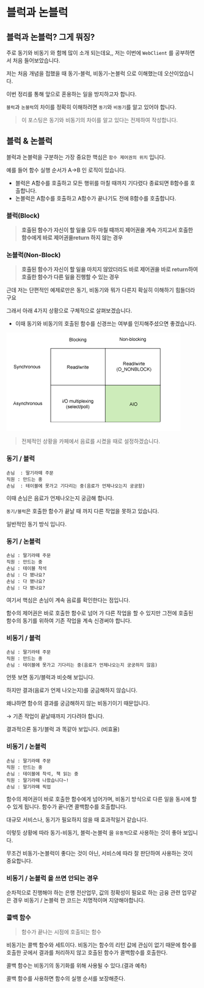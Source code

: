 # 블럭과 논블럭

## 블럭과 논블럭? 그게 뭐징?

주로 동기와 비동기 와 함께 많이 소개 되는데요,, 저는 이번에 `WebClient` 를 공부하면서 처음 들어보았습니다.

저는 처음 개념을 접했을 때 동기-블럭, 비동기-논블럭 으로 이해했는데 오산이었습니다.

이번 정리를 통해 앞으로 혼용하는 일을 방지하고자 합니다.

`블럭`과 `논블럭`의 차이를 정확히 이해하려면 `동기`와 `비동기`를 알고 있어야 합니다.

> 이 포스팅은 동기와 비동기의 차이를 알고 있다는 전제하여 작성합니다.
> 

## 블럭 & 논블럭

블럭과 논블럭을 구분하는 가장 중요한 핵심은 `함수 제어권의 위치` 입니다.

예를 들어 함수 실행 순서가 A→B 인 로직이 있습니다.

- 블럭은 A함수를 호출하고 모든 행위를 마칠 때까지 기다렸다 종료되면 B함수를 호출합니다.
- 논블럭은 A함수를 호출하고 A함수가 끝나기도 전에 B함수를 호출합니다.

### 블럭(Block)

> **호출된 함수가 자신이 할 일을 모두 마칠 때까지 제어권을 계속 가지고서 호출한 함수에게 바로 제어권을return 하지 않는 경우**
> 

### 논블럭(Non-Block)

> **호출된 함수가 자신이 할 일을 마치지 않았더라도 바로 제어권을 바로 return하여 호출한 함수가 다른 일을 진행할 수 있는 경우**
> 

근데 저는 단편적인 예제로만은 동기, 비동기와 뭐가 다른지 확실히 이해하기 힘들더라구요

그래서 아래 4가지 상황으로 구체적으로 살펴보겠습니다.

- 이때 동기와 비동기의 호출된 함수를 신경쓰는 여부를 인지해주셨으면 좋겠습니다.

![img.png](img.png)

> 전체적인 상황을 카페에서 음료를 시켰을 때로 설정하겠습니다.
> 

### 동기 / 블럭

```
손님  : 딸기라떼 주문
직원 : 만드는 중
손님  : 테이블에 못가고 기다리는 중(음료가 언제나오는지 궁궁함)
```

이때 손님은 음료가 언제나오는지 궁금해 합니다.

`동기/블럭`은 호출한 함수가 끝날 때 까지 다른 작업을 못하고 있습니다.

일반적인 동기 방식 입니다.

### 동기 / 논블럭

```
손님 : 딸기라떼 주문
직원 : 만드는 중
손님 : 테이블 착석
손님 : 다 됐나요?
손님 : 다 됐나요?
손님 : 다 됐나요?
```

여기서 핵심은 손님이 계속 음료를 확인한다는 점입니다.

함수의 제어권은 바로 호출한 함수로 넘어 가 다른 작업을 할 수 있지만 그전에 호출된 함수의 동기를 위하여 기존 작업을 계속 신경써야 합니다.

### 비동기 / 블럭

```
손님 : 딸기라테 주문
직원 : 만드는 중
손님 : 테이블에 못가고 기다리는 중(음료가 언제나오는지 궁궁하지 않음)
```

언뜻 보면 동기/블럭과 비슷해 보입니다.

하지만 결과(음료가 언제 나오는지)를 궁금해하지 않습니다.

왜냐하면 함수의 결과를 궁금해하지 않는 비동기이기 때문입니다.

→ 기존 작업이 끝날때까지 기다려야 합니다.

결과적으론 동기/블럭 과 똑같아 보입니다. (비효율)

### 비동기 / 논블럭

```
손님 : 딸기라떼 주문
직원 : 만드는 중
손님 : 테이블에 착석, 책 읽는 중
직원 : 딸기라떼 나왔습니다~!
손님 : 딸기라뗴 픽업
```

함수의 제어권이 바로 호출한 함수에게 넘어가며, 비동기 방식으로 다른 일을 동시에 할 수 있게 됩니다. 함수가 끝나면 콜백함수를 호출합니다.

대규모 서비스나, 동기가 필요하지 않을 때 효과적일거 같습니다.

이렇듯 상황에 따라 동기-비동기, 블럭-논블럭 을 `유동적`으로 사용하는 것이 좋아 보입니다.

무조건 비동기-논블럭이 좋다는 것이 아닌, 서비스에 따라 잘 판단하여 사용하는 것이 중요합니다.

### 비동기 / 논블럭 을 쓰면 안되는 경우

순차적으로 진행해야 하는 은행 전산업무, 값의 정확성이 필요로 하는 금융 관련 업무같은 경우 비동기 / 논블럭 한 코드는 치명적이며 지양해야합니다.

### 콜백 함수

> 함수가 끝나는 시점에 호출되는 함수
> 

비동기는 콜백 함수와 세트이다. 비동기는 함수의 리턴 값에 관심이 없기 때문에 함수를 호출한 곳에서 결과를 처리하지 않고 호출된 함수가 콜백함수를 호출한다.

콜백 함수는 비동기의 동기화를 위해 사용될 수 있다.(결과 예측)

콜백 함수를 사용하면 함수의 실행 순서를 보장해준다.
